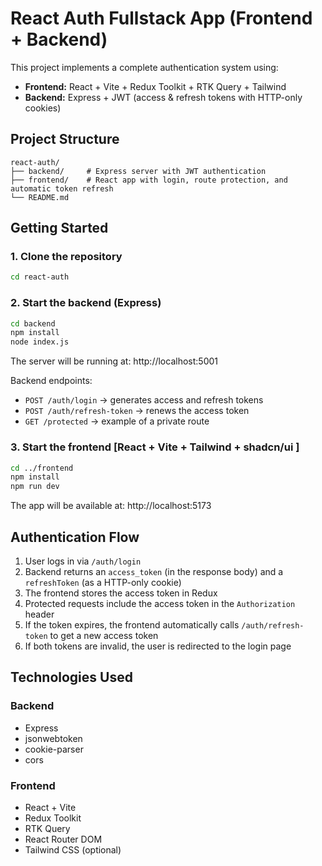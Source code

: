 # React Auth Fullstack App (Frontend + Backend)

This project implements a complete authentication system using:

- **Frontend:** React + Vite + Redux Toolkit + RTK Query + Tailwind 
- **Backend:** Express + JWT (access & refresh tokens with HTTP-only cookies)

## Project Structure

```
react-auth/
├── backend/     # Express server with JWT authentication
├── frontend/    # React app with login, route protection, and automatic token refresh
└── README.md
```

## Getting Started

### 1. Clone the repository

```bash
cd react-auth
```

### 2. Start the backend (Express)

```bash
cd backend
npm install
node index.js
```

The server will be running at:
http://localhost:5001

Backend endpoints:
- `POST /auth/login` → generates access and refresh tokens
- `POST /auth/refresh-token` → renews the access token
- `GET /protected` → example of a private route

### 3. Start the frontend [React + Vite + Tailwind + shadcn/ui ]

```bash
cd ../frontend
npm install
npm run dev
```

The app will be available at:
http://localhost:5173

## Authentication Flow

1. User logs in via `/auth/login`
2. Backend returns an `access_token` (in the response body) and a `refreshToken` (as a HTTP-only cookie)
3. The frontend stores the access token in Redux
4. Protected requests include the access token in the `Authorization` header
5. If the token expires, the frontend automatically calls `/auth/refresh-token` to get a new access token
6. If both tokens are invalid, the user is redirected to the login page

## Technologies Used

### Backend
- Express
- jsonwebtoken
- cookie-parser
- cors

### Frontend
- React + Vite
- Redux Toolkit
- RTK Query
- React Router DOM
- Tailwind CSS (optional)

